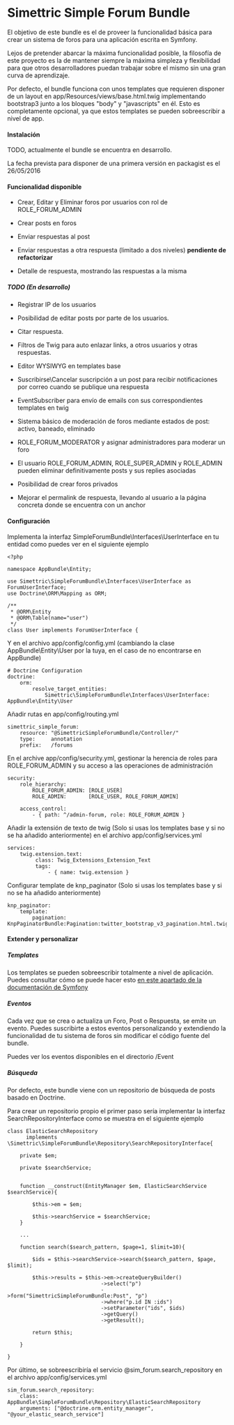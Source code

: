 Simettric Simple Forum Bundle
=============================

El objetivo de este bundle es el de proveer la funcionalidad básica para crear un sistema de foros para una aplicación escrita en Symfony.

Lejos de pretender abarcar la máxima funcionalidad posible, la filosofía de este proyecto es la de mantener siempre la máxima simpleza y flexibilidad para que otros desarrolladores puedan trabajar sobre el mismo sin una gran curva de aprendizaje.

Por defecto, el bundle funciona con unos templates que requieren disponer de un layout en app/Resources/views/base.html.twig implementando bootstrap3 junto a los bloques "body" y "javascripts" en él.
Esto es completamente opcional, ya que estos templates se pueden sobreescribir a nivel de app.


#### Instalación

TODO, actualmente el bundle se encuentra en desarrollo.

La fecha prevista para disponer de una primera versión en packagist es el 26/05/2016 

#### Funcionalidad disponible

* Crear, Editar y Eliminar foros por usuarios con rol de ROLE_FORUM_ADMIN

* Crear posts en foros

* Enviar respuestas al post

* Enviar respuestas a otra respuesta (limitado a dos niveles) **pendiente de refactorizar**

* Detalle de respuesta, mostrando las respuestas a la misma



##### TODO (En desarrollo)

* Registrar IP de los usuarios

* Posibilidad de editar posts por parte de los usuarios.

* Citar respuesta.

* Filtros de Twig para auto enlazar links, a otros usuarios y otras respuestas.

* Editor WYSIWYG en templates base

* Suscribirse\Cancelar suscripción a un post para recibir notificaciones por correo cuando se publique una respuesta

* EventSubscriber para envío de emails con sus correspondientes templates en twig

* Sistema básico de moderación de foros mediante estados de post: activo, baneado, eliminado

* ROLE_FORUM_MODERATOR y asignar administradores para moderar un foro

* El usuario ROLE_FORUM_ADMIN, ROLE_SUPER_ADMIN y ROLE_ADMIN pueden eliminar definitivamente posts y sus replies asociadas

* Posibilidad de crear foros privados

* Mejorar el permalink de respuesta, llevando al usuario a la página concreta donde se encuentra con un anchor 



#### Configuración

Implementa la interfaz SimpleForumBundle\Interfaces\UserInterface en tu entidad como puedes ver en el siguiente ejemplo

    <?php
    
    namespace AppBundle\Entity;
    
    use Simettric\SimpleForumBundle\Interfaces\UserInterface as ForumUserInterface;
    use Doctrine\ORM\Mapping as ORM;
    
    /**
     * @ORM\Entity
     * @ORM\Table(name="user")
     */
    class User implements ForumUserInterface {

Y en el archivo app/config/config.yml (cambiando la clase AppBundle\Entity\User por la tuya, en el caso de no encontrarse en AppBundle)

    # Doctrine Configuration
    doctrine:
        orm:
            resolve_target_entities:
                Simettric\SimpleForumBundle\Interfaces\UserInterface: AppBundle\Entity\User
                
                

Añadir rutas en app/config/routing.yml

    simettric_simple_forum:
        resource: "@SimettricSimpleForumBundle/Controller/"
        type:     annotation
        prefix:   /forums


En el archive app/config/security.yml, gestionar la herencia de roles para ROLE_FORUM_ADMIN y su acceso a las operaciones de administración

    security:
        role_hierarchy:
            ROLE_FORUM_ADMIN: [ROLE_USER]
            ROLE_ADMIN:       [ROLE_USER, ROLE_FORUM_ADMIN]
            
        access_control:
            - { path: ^/admin-forum, role: ROLE_FORUM_ADMIN }


Añadir la extensión de texto de twig (Solo si usas los templates base y si no se ha añadido anteriormente) en el archivo app/config/services.yml

    services:
        twig.extension.text:
             class: Twig_Extensions_Extension_Text
             tags:
                 - { name: twig.extension }

Configurar template de knp_paginator (Solo si usas los templates base y si no se ha añadido anteriormente)

    knp_paginator:
        template:
            pagination: KnpPaginatorBundle:Pagination:twitter_bootstrap_v3_pagination.html.twig


#### Extender y personalizar



##### Templates

Los templates se pueden sobreescribir totalmente a nivel de aplicación.
Puedes consultar cómo se puede hacer esto [en este apartado de la documentación de Symfony](http://symfony.com/doc/current/book/templating.html#overriding-bundle-templates)

##### Eventos

Cada vez que se crea o actualiza un Foro, Post o Respuesta, se emite un evento. 
Puedes suscribirte a estos eventos personalizando y extendiendo la funcionalidad de tu sistema de foros sin modificar el código fuente del bundle.

Puedes ver los eventos disponibles en el directorio /Event

##### Búsqueda

Por defecto, este bundle viene con un repositorio de búsqueda de posts basado en Doctrine. 

Para crear un repositorio propio el primer paso sería implementar la interfaz SearchRepositoryInterface como se muestra en el siguiente ejemplo


    
    class ElasticSearchRepository 
          implements \Simettric\SimpleForumBundle\Repository\SearchRepositoryInterface{
    
        private $em;
        
        private $searchService;
        
        
        function __construct(EntityManager $em, ElasticSearchService $searchService){
        
            $this->em = $em;
            
            $this->searchService = $searchService;
        }
        
        ...
        
        function search($search_pattern, $page=1, $limit=10){
        
            $ids = $this->searchService->search($search_pattern, $page, $limit);
            
            $this->results = $this->em->createQueryBuilder()
                                  ->select("p")
                                  ->form("SimettricSimpleForumBundle:Post", "p")
                                  ->where("p.id IN :ids")
                                  ->setParameter("ids", $ids)
                                  ->getQuery()
                                  ->getResult();
                                  
            return $this;
            
        }
       
    }
    
Por último, se sobreescribiría el servicio @sim_forum.search_repository en el archivo app/config/services.yml

    sim_forum.search_repository:
        class: AppBundle\SimpleForumBundle\Repository\ElasticSearchRepository
        arguments: ["@doctrine.orm.entity_manager", "@your_elastic_search_service"]
        
        
